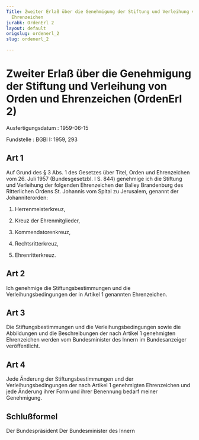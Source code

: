 ```yaml
---
Title: Zweiter Erlaß über die Genehmigung der Stiftung und Verleihung von Orden und
  Ehrenzeichen
jurabk: OrdenErl 2
layout: default
origslug: ordenerl_2
slug: ordenerl_2

---
```


# Zweiter Erlaß über die Genehmigung der Stiftung und Verleihung von Orden und Ehrenzeichen (OrdenErl 2)

Ausfertigungsdatum
:   1959-06-15

Fundstelle
:   BGBl I: 1959, 293



## Art 1

Auf Grund des § 3 Abs. 1 des Gesetzes über Titel, Orden und
Ehrenzeichen vom 26. Juli 1957 (Bundesgesetzbl. I S. 844) genehmige
ich die Stiftung und Verleihung der folgenden Ehrenzeichen der Balley
Brandenburg des Ritterlichen Ordens St. Johannis vom Spital zu
Jerusalem, genannt der Johanniterorden:

1.  Herrenmeisterkreuz,


2.  Kreuz der Ehrenmitglieder,


3.  Kommendatorenkreuz,


4.  Rechtsritterkreuz,


5.  Ehrenritterkreuz.





## Art 2

Ich genehmige die Stiftungsbestimmungen und die Verleihungsbedingungen
der in Artikel 1 genannten Ehrenzeichen.


## Art 3

Die Stiftungsbestimmungen und die Verleihungsbedingungen sowie die
Abbildungen und die Beschreibungen der nach Artikel 1 genehmigten
Ehrenzeichen werden vom Bundesminister des Innern im Bundesanzeiger
veröffentlicht.


## Art 4

Jede Änderung der Stiftungsbestimmungen und der Verleihungsbedingungen
der nach Artikel 1 genehmigten Ehrenzeichen und jede Änderung ihrer
Form und ihrer Benennung bedarf meiner Genehmigung.


## Schlußformel

Der Bundespräsident
Der Bundesminister des Innern

